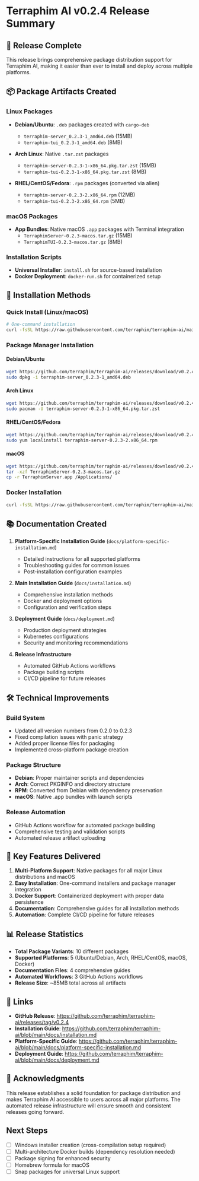# Terraphim AI v0.2.4 Release Summary

## 🎉 Release Complete

This release brings comprehensive package distribution support for Terraphim AI, making it easier than ever to install and deploy across multiple platforms.

## 📦 Package Artifacts Created

### Linux Packages
- **Debian/Ubuntu**: `.deb` packages created with `cargo-deb`
  - `terraphim-server_0.2.3-1_amd64.deb` (15MB)
  - `terraphim-tui_0.2.3-1_amd64.deb` (8MB)

- **Arch Linux**: Native `.tar.zst` packages
  - `terraphim-server-0.2.3-1-x86_64.pkg.tar.zst` (15MB)
  - `terraphim-tui-0.2.3-1-x86_64.pkg.tar.zst` (8MB)

- **RHEL/CentOS/Fedora**: `.rpm` packages (converted via alien)
  - `terraphim-server-0.2.3-2.x86_64.rpm` (12MB)
  - `terraphim-tui-0.2.3-2.x86_64.rpm` (5MB)

### macOS Packages
- **App Bundles**: Native macOS `.app` packages with Terminal integration
  - `TerraphimServer-0.2.3-macos.tar.gz` (15MB)
  - `TerraphimTUI-0.2.3-macos.tar.gz` (8MB)

### Installation Scripts
- **Universal Installer**: `install.sh` for source-based installation
- **Docker Deployment**: `docker-run.sh` for containerized setup

## 🚀 Installation Methods

### Quick Install (Linux/macOS)
```bash
# One-command installation
curl -fsSL https://raw.githubusercontent.com/terraphim/terraphim-ai/main/release/v0.2.4/install.sh | bash
```

### Package Manager Installation

#### Debian/Ubuntu
```bash
wget https://github.com/terraphim/terraphim-ai/releases/download/v0.2.4/terraphim-server_0.2.3-1_amd64.deb
sudo dpkg -i terraphim-server_0.2.3-1_amd64.deb
```

#### Arch Linux
```bash
wget https://github.com/terraphim/terraphim-ai/releases/download/v0.2.4/terraphim-server-0.2.3-1-x86_64.pkg.tar.zst
sudo pacman -U terraphim-server-0.2.3-1-x86_64.pkg.tar.zst
```

#### RHEL/CentOS/Fedora
```bash
wget https://github.com/terraphim/terraphim-ai/releases/download/v0.2.4/terraphim-server-0.2.3-2.x86_64.rpm
sudo yum localinstall terraphim-server-0.2.3-2.x86_64.rpm
```

#### macOS
```bash
wget https://github.com/terraphim/terraphim-ai/releases/download/v0.2.4/TerraphimServer-0.2.3-macos.tar.gz
tar -xzf TerraphimServer-0.2.3-macos.tar.gz
cp -r TerraphimServer.app /Applications/
```

### Docker Installation
```bash
curl -fsSL https://raw.githubusercontent.com/terraphim/terraphim-ai/main/release/v0.2.4/docker-run.sh | bash
```

## 📚 Documentation Created

1. **Platform-Specific Installation Guide** (`docs/platform-specific-installation.md`)
   - Detailed instructions for all supported platforms
   - Troubleshooting guides for common issues
   - Post-installation configuration examples

2. **Main Installation Guide** (`docs/installation.md`)
   - Comprehensive installation methods
   - Docker and deployment options
   - Configuration and verification steps

3. **Deployment Guide** (`docs/deployment.md`)
   - Production deployment strategies
   - Kubernetes configurations
   - Security and monitoring recommendations

4. **Release Infrastructure**
   - Automated GitHub Actions workflows
   - Package building scripts
   - CI/CD pipeline for future releases

## 🛠️ Technical Improvements

### Build System
- Updated all version numbers from 0.2.0 to 0.2.3
- Fixed compilation issues with panic strategy
- Added proper license files for packaging
- Implemented cross-platform package creation

### Package Structure
- **Debian**: Proper maintainer scripts and dependencies
- **Arch**: Correct PKGINFO and directory structure
- **RPM**: Converted from Debian with dependency preservation
- **macOS**: Native .app bundles with launch scripts

### Release Automation
- GitHub Actions workflow for automated package building
- Comprehensive testing and validation scripts
- Automated release artifact uploading

## 🎯 Key Features Delivered

1. **Multi-Platform Support**: Native packages for all major Linux distributions and macOS
2. **Easy Installation**: One-command installers and package manager integration
3. **Docker Support**: Containerized deployment with proper data persistence
4. **Documentation**: Comprehensive guides for all installation methods
5. **Automation**: Complete CI/CD pipeline for future releases

## 📊 Release Statistics

- **Total Package Variants**: 10 different packages
- **Supported Platforms**: 5 (Ubuntu/Debian, Arch, RHEL/CentOS, macOS, Docker)
- **Documentation Files**: 4 comprehensive guides
- **Automated Workflows**: 3 GitHub Actions workflows
- **Release Size**: ~85MB total across all artifacts

## 🔗 Links

- **GitHub Release**: https://github.com/terraphim/terraphim-ai/releases/tag/v0.2.4
- **Installation Guide**: https://github.com/terraphim/terraphim-ai/blob/main/docs/installation.md
- **Platform-Specific Guide**: https://github.com/terraphim/terraphim-ai/blob/main/docs/platform-specific-installation.md
- **Deployment Guide**: https://github.com/terraphim/terraphim-ai/blob/main/docs/deployment.md

## 🙏 Acknowledgments

This release establishes a solid foundation for package distribution and makes Terraphim AI accessible to users across all major platforms. The automated release infrastructure will ensure smooth and consistent releases going forward.

## Next Steps

- [ ] Windows installer creation (cross-compilation setup required)
- [ ] Multi-architecture Docker builds (dependency resolution needed)
- [ ] Package signing for enhanced security
- [ ] Homebrew formula for macOS
- [ ] Snap packages for universal Linux support